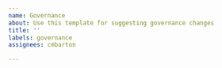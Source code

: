 ```yaml
---
name: Governance
about: Use this template for suggesting governance changes
title: ''
labels: governance
assignees: cmbarton

---
```



